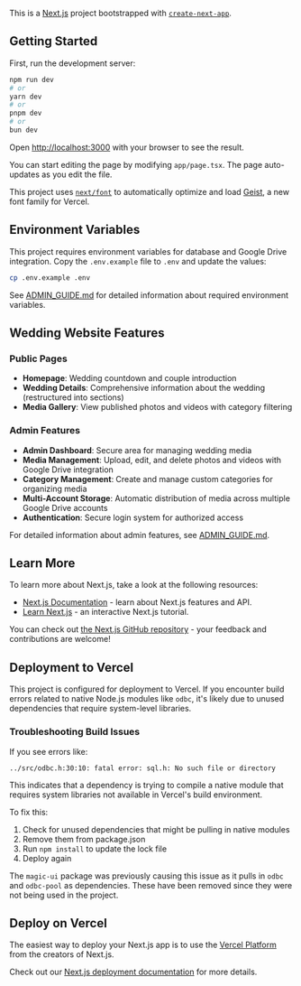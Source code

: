 This is a [Next.js](https://nextjs.org) project bootstrapped with [`create-next-app`](https://nextjs.org/docs/app/api-reference/cli/create-next-app).

## Getting Started

First, run the development server:

```bash
npm run dev
# or
yarn dev
# or
pnpm dev
# or
bun dev
```

Open [http://localhost:3000](http://localhost:3000) with your browser to see the result.

You can start editing the page by modifying `app/page.tsx`. The page auto-updates as you edit the file.

This project uses [`next/font`](https://nextjs.org/docs/app/building-your-application/optimizing/fonts) to automatically optimize and load [Geist](https://vercel.com/font), a new font family for Vercel.

## Environment Variables

This project requires environment variables for database and Google Drive integration. Copy the `.env.example` file to `.env` and update the values:

```bash
cp .env.example .env
```

See [ADMIN_GUIDE.md](ADMIN_GUIDE.md) for detailed information about required environment variables.

## Wedding Website Features

### Public Pages

- **Homepage**: Wedding countdown and couple introduction
- **Wedding Details**: Comprehensive information about the wedding (restructured into sections)
- **Media Gallery**: View published photos and videos with category filtering

### Admin Features

- **Admin Dashboard**: Secure area for managing wedding media
- **Media Management**: Upload, edit, and delete photos and videos with Google Drive integration
- **Category Management**: Create and manage custom categories for organizing media
- **Multi-Account Storage**: Automatic distribution of media across multiple Google Drive accounts
- **Authentication**: Secure login system for authorized access

For detailed information about admin features, see [ADMIN_GUIDE.md](ADMIN_GUIDE.md).

## Learn More

To learn more about Next.js, take a look at the following resources:

- [Next.js Documentation](https://nextjs.org/docs) - learn about Next.js features and API.
- [Learn Next.js](https://nextjs.org/learn) - an interactive Next.js tutorial.

You can check out [the Next.js GitHub repository](https://github.com/vercel/next.js) - your feedback and contributions are welcome!

## Deployment to Vercel

This project is configured for deployment to Vercel. If you encounter build errors related to native Node.js modules like `odbc`, it's likely due to unused dependencies that require system-level libraries.

### Troubleshooting Build Issues

If you see errors like:
```
../src/odbc.h:30:10: fatal error: sql.h: No such file or directory
```

This indicates that a dependency is trying to compile a native module that requires system libraries not available in Vercel's build environment.

To fix this:
1. Check for unused dependencies that might be pulling in native modules
2. Remove them from package.json
3. Run `npm install` to update the lock file
4. Deploy again

The `magic-ui` package was previously causing this issue as it pulls in `odbc` and `odbc-pool` as dependencies. These have been removed since they were not being used in the project.

## Deploy on Vercel

The easiest way to deploy your Next.js app is to use the [Vercel Platform](https://vercel.com/new?utm_medium=default-template&filter=next.js&utm_source=create-next-app&utm_campaign=create-next-app-readme) from the creators of Next.js.

Check out our [Next.js deployment documentation](https://nextjs.org/docs/app/building-your-application/deploying) for more details.
